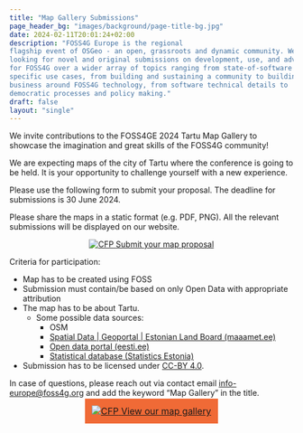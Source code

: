 ```yaml
---
title: "Map Gallery Submissions"
page_header_bg: "images/background/page-title-bg.jpg"
date: 2024-02-11T20:01:24+02:00
description: "FOSS4G Europe is the regional
flagship event of OSGeo - an open, grassroots and dynamic community. We are
looking for novel and original submissions on development, use, and advocacy
for FOSS4G over a wider array of topics ranging from state-of-software to
specific use cases, from building and sustaining a community to building a
business around FOSS4G technology, from software technical details to
democratic processes and policy making."
draft: false
layout: "single"
---
```


We invite contributions to the FOSS4GE 2024 Tartu Map Gallery to showcase the imagination and great skills of the FOSS4G community!

We are expecting maps of the city of Tartu where the conference is going to be held. It is your opportunity to challenge yourself with a new experience. 

Please use the following form to submit your proposal. The deadline for submissions is 30 June 2024. 

Please share the maps in a static format (e.g. PDF, PNG). All the relevant submissions will be displayed on our website.  

<center>
    <a href="https://forms.gle/JHGtBYVmidKh1uNdA"
        class="btn btn-primary btn-lg disabled"
        target="blank" rel="noopener noreferrer"
        style="padding:32px;margin-top:30px;margin-bottom:30px">
        <img src="https://2024.europe.foss4g.org/images/icon/form-icon.png" alt="CFP">
    <span>Submit your map proposal</span></a>
</center>

Criteria for participation:

- Map has to be created using FOSS
- Submission must contain/be based on only Open Data with appropriate attribution
- The map has to be about Tartu. 
    * Some possible data sources: 
        * OSM
        * [Spatial Data | Geoportal | Estonian Land Board (maaamet.ee)](https://geoportaal.maaamet.ee/eng/Spatial-Data-p58.html)
        * [Open data portal (eesti.ee)](https://avaandmed.eesti.ee/)
        * [Statistical database (Statistics Estonia)](https://andmed.stat.ee/en/stat)
- Submission has to be licensed under [CC-BY 4.0](https://creativecommons.org/licenses/by/4.0/).

In case of questions, please reach out via contact email info-europe@foss4g.org and add the keyword “Map Gallery” in the title.


<center>
    <a href="./../map-gallery"
        class="btn btn-transparent-md btn-lg disabled"
        target="blank" rel="noopener noreferrer"
        style="padding:12px;margin-top:10px;margin-bottom:10px; border-style:none; font-size:16px; background-color: #f06a36">
        <img src="https://2024.europe.foss4g.org/images/icon/form-icon.png" alt="CFP">
    <span>View our map gallery</span></a>
</center>
